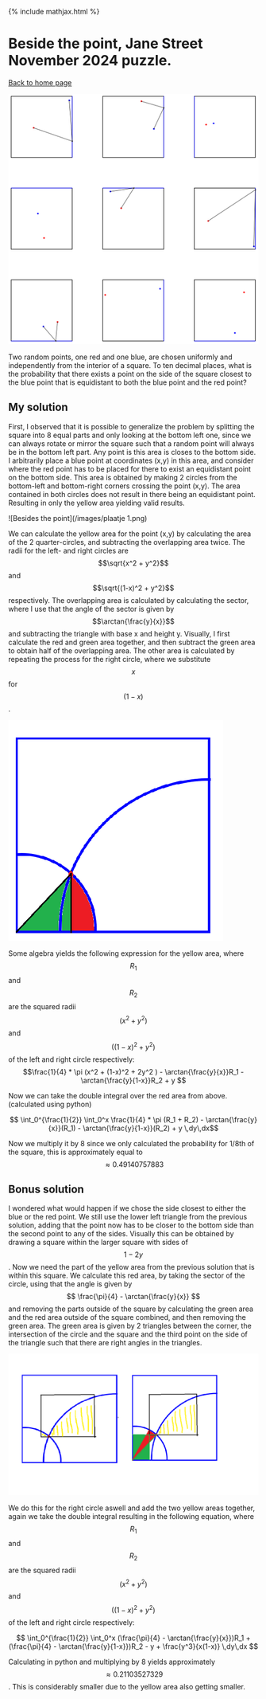 {% include mathjax.html %}
# Beside the point, Jane Street November 2024 puzzle.
[Back to home page](README.md)


![Besides the point](/images/november-2024.png)

Two random points, one red and one blue, are chosen uniformly and independently from the interior of a square. To ten decimal places, what is the probability that there exists a point on the side of the square closest to the blue point that is equidistant to both the blue point and the red point?

## My solution

First, I observed that it is possible to generalize the problem by splitting the square into 8 equal parts and only looking at the bottom left one, since we can always rotate or mirror the square such that a random point will always be in the bottom left part. Any point is this area is closes to the bottom side. I arbitrarily place a blue point at coordinates (x,y) in this area, and consider where the red point has to be placed for there to exist an equidistant point on the bottom side. This area is obtained by making 2 circles from the bottom-left and bottom-right corners crossing the point (x,y). The area contained in both circles does not result in there being an equidistant point. Resulting in only the yellow area yielding valid results. 

![Besides the point](/images/plaatje 1.png)

We can calculate the yellow area for the point (x,y) by calculating the area of the 2 quarter-circles, and subtracting the overlapping area twice. The radii for the left- and right circles are $$\sqrt{x^2 + y^2}$$ and $$\sqrt{(1-x)^2 + y^2}$$ respectively. The overlapping area is calculated by calculating the sector, where I use that the angle of the sector is given by $$\arctan{\frac{y}{x}}$$ and subtracting the triangle with base x and height y. Visually, I first calculate the red and green area together, and then subtract the green area to obtain half of the overlapping area. The other area is calculated by repeating the process for the right circle, where we substitute $$x$$ for $$(1-x)$$.


![Besides the point](/images/plaatje2.png)


Some algebra yields the following expression for the yellow area, where $$R_1$$ and $$R_2$$ are the squared radii $$(x^2 + y^2)$$ and $$((1-x)^2 + y^2)$$ of the left and right circle respectively:
        <script type="text/x-mathjax-config">
        MathJax.Hub.Config({
         "HTML-CSS": { linebreaks: { automatic: true } },
                 SVG: { linebreaks: { automatic: true } }
        });
        </script>
$$\frac{1}{4} * \pi (x^2 + (1-x)^2 + 2y^2 ) - \arctan{\frac{y}{x}}R_1 - \arctan{\frac{y}{1-x}}R_2 + y $$

Now we can take the double integral over the red area from above. (calculated using python)

$$ \int_0^{\frac{1}{2}} \int_0^x \frac{1}{4} * \pi (R_1 + R_2) - \arctan{\frac{y}{x}}(R_1) - \arctan{\frac{y}{1-x}}(R_2) + y \,dy\,dx$$

Now we multiply it by 8 since we only calculated the probability for 1/8th of the square, this is approximately equal to $$\approx 0.49140757883$$ 

## Bonus solution
I wondered what would happen if we chose the side closest to either the blue or the red point. We still use the lower left triangle from the previous solution, adding that the point now has to be closer to the bottom side than the second point to any of the sides. Visually this can be obtained by drawing a square within the larger square with sides of $$1-2y$$. Now we need the part of the yellow area from the previous solution that is within this square. We calculate this red area, by taking the sector of the circle, using that the angle is given by $$ \frac{\pi}{4} - \arctan{\frac{y}{x}} $$  and removing the parts outside of the square by calculating the green area and the red area outside of the square combined, and then removing the green area. The green area is given by 2 triangles between the corner, the intersection of the circle and the square and the third point on the side of the triangle such that there are right angles in the triangles.

![Besides the point](/images/plaatje3.png)

We do this for the right circle aswell and add the two yellow areas together, again we take the double integral resulting in the following equation, where $$R_1$$ and $$R_2$$ are the squared radii $$(x^2 + y^2)$$ and $$((1-x)^2 + y^2)$$ of the left and right circle respectively:

$$ \int_0^{\frac{1}{2}} \int_0^x (\frac{\pi}{4} - \arctan{\frac{y}{x}})R_1 + (\frac{\pi}{4} - \arctan{\frac{y}{1-x}})R_2 - y + \frac{y^3}{x(1-x)} \,dy\,dx $$

Calculating in python and multiplying by 8 yields approximately $$\approx 0.21103527329$$. This is considerably smaller due to the yellow area also getting smaller.
